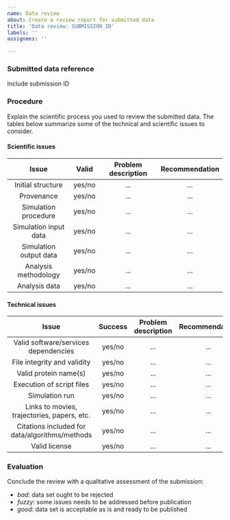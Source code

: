 ```yaml
---
name: Data review
about: Create a review report for submitted data
title: 'Data review: SUBMISSION_ID'
labels: ''
assignees: ''

---
```


### Submitted data reference
Include submission ID

### Procedure
Explain the scientific process you used to review the submitted data. The tables below summarize some of the technical and scientific issues to consider.

#### Scientific issues

| Issue | Valid | Problem description | Recommendation |
| :---: | :---: | :---: | :--: |
| Initial structure | yes/no | ... | ... |
| Provenance | yes/no | ... | ... |
| Simulation procedure| yes/no | ... | ... |
| Simulation input data| yes/no | ... | ... |
| Simulation output data| yes/no | ... | ... |
| Analysis methodology | yes/no | ... | ... |
| Analysis data | yes/no | ... | ... |

#### Technical issues

| Issue | Success | Problem description | Recommendation |
| :---: | :---: | :---: | :---: |
| Valid software/services dependencies | yes/no | ... | ... |
| File integrity and validity | yes/no | ... | ... |
| Valid protein name(s) | yes/no | ... | ... |
| Execution of script files | yes/no | ... | ... |
| Simulation run | yes/no | ... | ... |
| Links to movies, trajectories, papers, etc. | yes/no | ... | ... |
| Citations included for data/algorithms/methods | yes/no | ... | ... |
| Valid license | yes/no | ... | ... |

### Evaluation
Conclude the review with a qualitative assessment of the submission: 
   - *bad*: data set ought to be rejected
   - *fuzzy*: some issues needs to be addressed before publication
   - *good*: data set is acceptable as is and ready to be published

